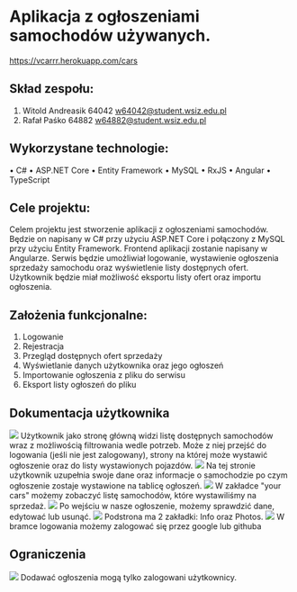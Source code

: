 # Aplikacja z ogłoszeniami samochodów używanych.

https://vcarrr.herokuapp.com/cars

## Skład zespołu: 

1. Witold Andreasik 64042 w64042@student.wsiz.edu.pl
2. Rafał Paśko 64882 w64882@student.wsiz.edu.pl

## Wykorzystane technologie: 

• C# 
• ASP.NET Core
• Entity Framework
• MySQL
• RxJS
• Angular
• TypeScript

## Cele projektu: 

Celem projektu jest stworzenie aplikacji z ogłoszeniami samochodów. Będzie on napisany w 
C# przy użyciu ASP.NET Core i połączony z MySQL przy użyciu Entity Framework. Frontend 
aplikacji zostanie napisany w Angularze. Serwis będzie umożliwiał logowanie, wystawienie
ogłoszenia sprzedaży samochodu oraz wyświetlenie listy dostępnych ofert. Użytkownik będzie 
miał możliwość eksportu listy ofert oraz importu ogłoszenia.

## Założenia funkcjonalne: 

1. Logowanie
2. Rejestracja
3. Przegląd dostępnych ofert sprzedaży
4. Wyświetlanie danych użytkownika oraz jego ogłoszeń
5. Importowanie ogłoszenia z pliku do serwisu
6. Eksport listy ogłoszeń do pliku

## Dokumentacja użytkownika

![](https://i.imgur.com/UiBPFy2.png)
Użytkownik jako stronę główną widzi listę dostępnych samochodów wraz z możliwością filtrowania wedle potrzeb. Może z niej przejść do logowania (jeśli nie jest zalogowany), strony na której może wystawić ogłoszenie oraz do listy wystawionych pojazdów.
![](https://i.imgur.com/7YFBEzP.png)
Na tej stronie użytkownik uzupełnia swoje dane oraz informacje o samochodzie po czym ogłoszenie zostaje wystawione na tablicę ogłoszeń.
![](https://i.imgur.com/0jIMHU9.png)
W zakładce "your cars" możemy zobaczyć listę samochodów, które wystawiliśmy na sprzedaż.
![](https://i.imgur.com/TFuveXo.png)
Po wejściu w nasze ogłoszenie, możemy sprawdzić dane, edytować lub usunąć.
![](https://i.imgur.com/VZFsbTA.png)
Podstrona ma 2 zakładki: Info oraz Photos.
![](https://i.imgur.com/Vk3pP52.png)
W bramce logowania możemy zalogować się przez google lub githuba

## Ograniczenia
![](https://i.imgur.com/6KDmHty.png)
Dodawać ogłoszenia mogą tylko zalogowani użytkownicy.
